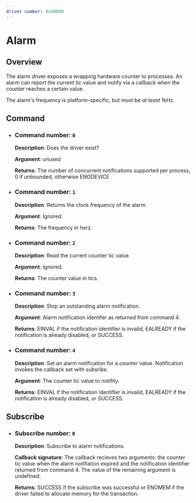 ```yaml
---
driver number: 0x00000
---
```


# Alarm

## Overview

The alarm driver exposes a wrapping hardware counter to processes. An alarm can
report the current tic value and notify via a callback when the counter reaches
a certain value.

The alarm's frequency is platform-specific, but must be _at least_ 1kHz.

## Command

  * ### Command number: `0`

    **Description**: Does the driver exist?

    **Argument**: unused

    **Returns**: The number of concurrent notifications supported per process,
    0 if unbounded, otherwise ENODEVICE

  * ### Command number: `1`

    **Description**: Returns the clock frequency of the alarm.

    **Argument**: Ignored.

    **Returns**: The frequency in herz.

  * ### Command number: `2`

    **Description**: Read the current counter tic value.

    **Argument**: Ignored.

    **Returns**: The counter value in tics.

  * ### Command number: `3`

    **Description**: Stop an outstanding alarm notification.

    **Argument**: Alarm notification identifer as returned from command 4.

    **Returns**: EINVAL if the notification identifier is invalid, EALREADY if
    the notification is already disabled, or SUCCESS.

  * ### Command number: `4`

    **Description**: Set an alarm notification for a counter value.
    Notification invokes the callback set with subsribe.

    **Argument**: The counter tic value to notifity.

    **Returns**: EINVAL if the notification identifier is invalid, EALREADY if
    the notification is already disabled, or SUCCESS.

## Subscribe

  * ### Subscribe number: `0`

    **Description**: Subscribe to alarm notifications.

    **Callback signature**: The callback recieves two arguments: the counter
    tic value when the alarm notifiation expired and the notification
    identifier returned from command 4. The value of the remaining argument is
    undefined.

    **Returns**: SUCCESS if the subscribe was successful or ENOMEM if the
    driver failed to allocate memory for the transaction.

